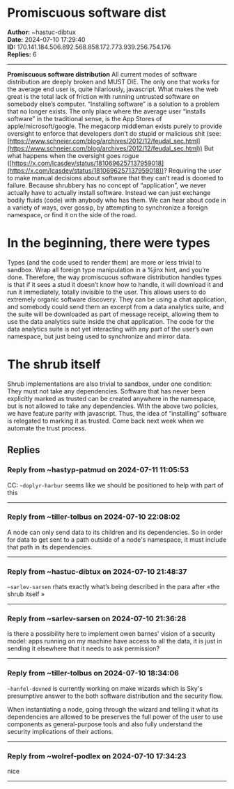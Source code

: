 # Promiscuous software dist

**Author:** ~hastuc-dibtux  
**Date:** 2024-07-10 17:29:40  
**ID:** 170.141.184.506.892.568.858.172.773.939.256.754.176  
**Replies:** 6  

---

**Promiscuous software distribution**
All current modes of software distribution are deeply broken and MUST DIE. The only one that works for the average end user is, quite hilariously, javascript. What makes the web great is the total lack of friction with running untrusted software on somebody else’s computer. “Installing software” is a solution to a problem that no longer exists. The only place where the average user “installs software” in the traditional sense, is the App Stores of apple/microsoft/google. The megacorp middleman exists purely to provide oversight to enforce that developers don’t do stupid or malicious shit (see: [https://www.schneier.com/blog/archives/2012/12/feudal_sec.html](https://www.schneier.com/blog/archives/2012/12/feudal_sec.html)) But what happens when the oversight goes rogue ([https://x.com/lcasdev/status/1810696257137959018](https://x.com/lcasdev/status/1810696257137959018))? Requiring the user to make manual decisions about software that they can’t read is doomed to failure. Because shrubbery has no concept of “application”, we never actually have to actually install software. Instead we can just exchange bodily fluids (code) with anybody who has them. We can hear about code in a variety of ways, over gossip, by attempting to synchronize a foreign namespace, or find it on the side of the road.


# In the beginning, there were types

Types (and the code used to render them) are more or less trivial to sandbox. Wrap all foreign type manipulation in a %jinx hint, and you’re done. Therefore, the way promiscuous software distribution handles types is that if it sees a stud it doesn’t know how to handle, it will download it and run it immediately, totally invisible to the user. This allows users to do extremely organic software discovery. They can be using a chat application, and somebody could send them an excerpt from a data analytics suite, and the suite will be downloaded as part of message receipt, allowing them to use the data analytics suite inside the chat application. The code for the data analytics suite is not yet interacting with any part of the user’s own namespace, but just being used to synchronize and mirror data.


# The shrub itself

Shrub implementations are also trivial to sandbox, under one condition: They must not take any dependencies. Software that has never been explicitly marked as trusted can be created anywhere in the namespace, but is not allowed to take any dependencies.
With the above two policies, we have feature parity with javascript.
Thus, the idea of “installing” software is relegated to marking it as trusted. Come back next week when we automate the trust process.



## Replies

### Reply from ~hastyp-patmud on 2024-07-11 11:05:53

CC: `~doplyr-harbur` seems like we should be positioned to help with part of this 


---

### Reply from ~tiller-tolbus on 2024-07-10 22:08:02

A node can only send data to its children and its dependencies. So in order for data to get sent to a path outside of a node's namespace, it must include that path in its dependencies. 


---

### Reply from ~hastuc-dibtux on 2024-07-10 21:48:37

`~sarlev-sarsen` rhats exactly what’s being described in the para after «the shrub itself »


---

### Reply from ~sarlev-sarsen on 2024-07-10 21:36:28

Is there a possibility here to implement owen barnes' vision of a security model:
apps running on my machine have access to all the data, it is just in sending it elsewhere that it needs to ask permission?


---

### Reply from ~tiller-tolbus on 2024-07-10 18:34:06

`~hanfel-dovned` is currently working on make wizards which is Sky's presumptive answer to the both software distribution and the security flow. 

When instantiating a node, going through the wizard and telling it what its dependencies are allowed to be preserves the full power of the user to use components as general-purpose tools and also fully understand the security implications of their actions. 


---

### Reply from ~wolref-podlex on 2024-07-10 17:34:23

nice


---

